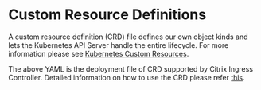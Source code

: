 # **Custom Resource Definitions**

A custom resource definition (CRD) file defines our own object kinds and lets the Kubernetes API Server handle the entire lifecycle. For more information please see [Kubernetes Custom Resources](https://kubernetes.io/docs/concepts/extend-kubernetes/api-extension/custom-resources/).

The above YAML is the deployment file of CRD supported by Citrix Ingress Controller. Detailed information on how to use the CRD please refer [this](https://github.com/citrix/citrix-k8s-ingress-controller/blob/master/docs/rewrite-responder-policy.md).
